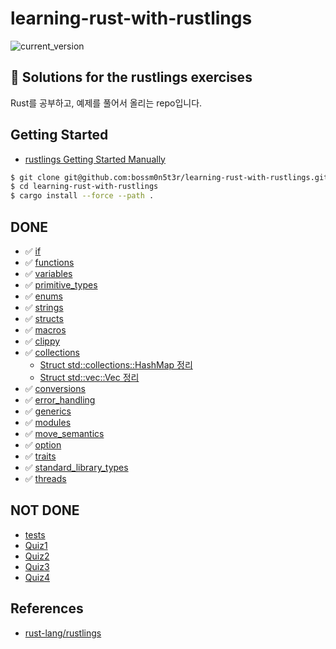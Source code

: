 # learning-rust-with-rustlings

![current_version](https://img.shields.io/badge/current_version-4.4.0-green)

## 🦀 Solutions for the rustlings exercises

Rust를 공부하고, 예제를 풀어서 올리는 repo입니다.

## Getting Started

- [rustlings Getting Started Manually](https://github.com/rust-lang/rustlings#manually)

```sh
$ git clone git@github.com:bossm0n5t3r/learning-rust-with-rustlings.git
$ cd learning-rust-with-rustlings
$ cargo install --force --path .
```

## DONE

- :white_check_mark: [if](./exercises/if)
- :white_check_mark: [functions](./exercises/functions)
- :white_check_mark: [variables](./exercises/variables)
- :white_check_mark: [primitive_types](./exercises/primitive_types)
- :white_check_mark: [enums](./exercises/enums)
- :white_check_mark: [strings](./exercises/strings)
- :white_check_mark: [structs](./exercises/structs)
- :white_check_mark: [macros](./exercises/macros)
- :white_check_mark: [clippy](./exercises/clippy)
- :white_check_mark: [collections](./exercises/collections)
  - [Struct std::collections::HashMap 정리](https://bossm0n5t3r.github.io/posts/70/)
  - [Struct std::vec::Vec 정리](https://bossm0n5t3r.github.io/posts/68/)
- :white_check_mark: [conversions](./exercises/conversions)
- :white_check_mark: [error_handling](./exercises/error_handling)
- :white_check_mark: [generics](./exercises/generics)
- :white_check_mark: [modules](./exercises/modules)
- :white_check_mark: [move_semantics](./exercises/move_semantics)
- :white_check_mark: [option](./exercises/option)
- :white_check_mark: [traits](./exercises/traits)
- :white_check_mark: [standard_library_types](./exercises/standard_library_types)
- :white_check_mark: [threads](./exercises/threads)

## NOT DONE

- [tests](./exercises/tests)
- [Quiz1](./exercises/quiz1.rs)
- [Quiz2](./exercises/quiz2.rs)
- [Quiz3](./exercises/quiz3.rs)
- [Quiz4](./exercises/quiz4.rs)

## References

- [rust-lang/rustlings](https://github.com/rust-lang/rustlings)
